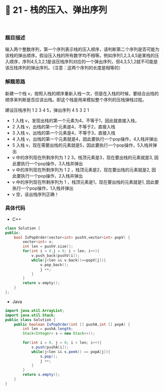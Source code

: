 # 🥨 21 - 栈的压入、弹出序列

<br>

### 题目描述

输入两个整数序列，第一个序列表示栈的压入顺序，请判断第二个序列是否可能为该栈的弹出顺序。假设压入栈的所有数字均不相等。例如序列1,2,3,4,5是某栈的压入顺序，序列4,5,3,2,1是该压栈序列对应的一个弹出序列，但4,3,5,1,2就不可能是该压栈序列的弹出序列。（注意：这两个序列的长度是相等的）



### 解题思路

新建一个栈 v，按照入栈的顺序重新入栈一次，但是在入栈的时候，要结合出栈的顺序来判断是否应该出栈。即这个栈是用来模拟整个序列的压栈弹栈过程。

建设压栈序列 1 2 3 4 5，弹出序列 4 5 3 2 1



- 1 入栈 v，发现出栈的第一个元素为4，不等于1，因此就直接入栈，
- 2 入栈 v，出栈的第一个元素是4，不等于2，直接入栈
- 3 入栈 v，出栈的第一个元素是4，不等于3，直接入栈
- 4 入栈 v，出栈的第一个元素就是4，因此要执行一个pop操作，4入栈并弹出
- 5 入栈 v，现在需要出栈的元素就是5，因此要执行一个pop操作，5入栈并弹出
- v 中的序列现在所剩序列为 1 2 3，栈顶元素是3，现在要出栈的元素就是3, 因此要执行一个pop操作，3入栈并弹出
- v 中的序列现在所剩序列为 1 2 ，栈顶元素是2，现在要出栈的元素就是2, 因此要执行一个pop操作，2入栈并弹出
- v 中的序列现在所剩序列为 1 ，栈顶元素是1，现在要出栈的元素就是1, 因此要执行一个pop操作，1入栈并弹出
- v 空，该出栈序列正确！



### 具体代码

- C++

```c++
class Solution {
public:
    bool IsPopOrder(vector<int> pushV,vector<int> popV) {
        vector<int> v;
        int len = pushV.size();
        for(int i = 0,j = 0; i < len; i++){
            v.push_back(pushV[i]);
            while(j<len && v.back()==popV[j]){
                v.pop_back();
                j ++;
            }
        }
        return v.empty();
    }
};
```



- Java

```java
import java.util.ArrayList;
import java.util.Stack;
public class Solution {
    public boolean IsPopOrder(int [] pushA,int [] popA) {
        int len = pushA.length;
        Stack<Integer> s = new Stack<>();
        
        for(int i = 0, j = 0; i < len; i++){
            s.push(pushA[i]);
            while(j<len && s.peek() == popA[j]){
                s.pop();
                j ++;
            }
        }
        return s.empty();
    }
}
```